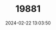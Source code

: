 ---
title: "19881"
category: "Samoana fragilis"
draft: false
date: 2024-02-22 13:03:50
languages:
  English: ["Fragile tree snail", "Tree Snail"]
---